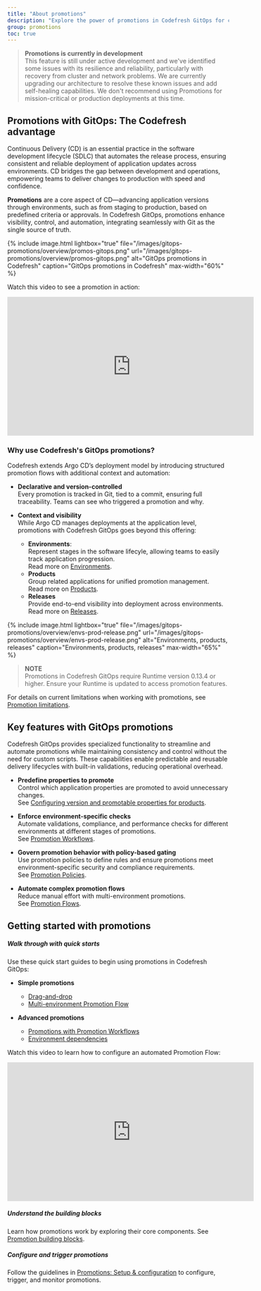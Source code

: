 ```yaml
---
title: "About promotions"
description: "Explore the power of promotions in Codefresh GitOps for continuous delivery"
group: promotions
toc: true
---
```


>**Promotions is currently in development**  
This feature is still under active development and we've identified some issues with its resilience and reliability, particularly with recovery from cluster and network problems. We are currently upgrading our architecture to resolve these known issues and add self-healing capabilities.
We don't recommend using Promotions for mission-critical or production deployments at this time.


## Promotions with GitOps: The Codefresh advantage
Continuous Delivery (CD) is an essential practice in the software development lifecycle (SDLC) that automates the release process, ensuring consistent and reliable deployment of application updates across environments. CD bridges the gap between development and operations, empowering teams to deliver changes to production with speed and confidence.

**Promotions** are a core aspect of CD—advancing application versions through environments, such as from staging to production, based on predefined criteria or approvals. In Codefresh GitOps, promotions enhance visibility, control, and automation, integrating seamlessly with Git as the single source of truth.

{% include 
image.html 
lightbox="true" 
file="/images/gitops-promotions/overview/promos-gitops.png" 
url="/images/gitops-promotions/overview/promos-gitops.png"
alt="GitOps promotions in Codefresh" 
caption="GitOps promotions in Codefresh"
max-width="60%"
%}

Watch this video to see a promotion in action: 
<iframe width="560" height="315" src="https://www.youtube.com/embed/4isYoutmRco?si=EDSfZFQQ4Dp5gw6i" title="YouTube video player" frameborder="0" allow="accelerometer; autoplay; clipboard-write; encrypted-media; gyroscope; picture-in-picture; web-share" referrerpolicy="strict-origin-when-cross-origin" allowfullscreen></iframe> 





### Why use Codefresh's GitOps promotions?
Codefresh extends Argo CD’s deployment model by introducing structured promotion flows with additional context and automation:

* **Declarative and version-controlled**  
  Every promotion is tracked in Git, tied to a commit, ensuring full traceability. Teams can see who triggered a promotion and why.

* **Context and visibility**  
  While Argo CD manages deployments at the application level, promotions with Codefresh GitOps goes beyond this offering:
  * **Environments**:  
    Represent stages in the software lifecyle, allowing teams to easily track application progression.  
    Read more on [Environments]({{site.baseurl}}/docs/dashboards/gitops-environments/). 
  * **Products**  
    Group related applications for unified promotion management.   
    Read more on [Products]({{site.baseurl}}/docs/products/about-products/).
  * **Releases**  
    Provide end-to-end visibility into deployment across environments.  
    Read more on [Releases]({{site.baseurl}}/docs/promotions/product-releases/).

{% include 
image.html 
lightbox="true" 
file="/images/gitops-promotions/overview/envs-prod-release.png" 
url="/images/gitops-promotions/overview/envs-prod-release.png"
alt="Environments, products, releases" 
caption="Environments, products, releases"
max-width="65%"
%}

>**NOTE**  
Promotions in Codefresh GitOps require Runtime version 0.13.4 or higher. Ensure your Runtime is updated to access promotion features.  

For details on current limitations when working with promotions, see [Promotion limitations]({{site.baseurl}}/docs/promotions/promotion-limitations/).


## Key features with GitOps promotions
Codefresh GitOps provides specialized functionality to streamline and automate promotions while maintaining consistency and control without the need for custom scripts. These capabilities enable predictable and reusable delivery lifecycles with built-in validations, reducing operational overhead.

* **Predefine properties to promote**  
  Control which application properties are promoted to avoid unnecessary changes.  
  See [Configuring version and promotable properties for products]({{site.baseurl}}/docs/products/promotion-version-properties/). 

* **Enforce environment-specific checks**  
  Automate validations, compliance, and performance checks for different environments at different stages of promotions.    
  See [Promotion Workflows]({{site.baseurl}}/docs/promotions/promotion-workflow/).  

* **Govern promotion behavior with policy-based gating**  
  Use promotion policies to define rules and ensure promotions meet environment-specific security and compliance requirements.  
  See [Promotion Policies]({{site.baseurl}}/docs/promotions/promotion-policy/).

* **Automate complex promotion flows**  
  Reduce manual effort with multi-environment promotions.  
  See [Promotion Flows]({{site.baseurl}}/docs/promotions/promotion-flow/).


## Getting started with promotions

##### Walk through with quick starts  

Use these quick start guides to begin using promotions in Codefresh GitOps: 
* **Simple promotions**  
    * [Drag-and-drop]({{site.baseurl}}/docs//gitops-quick-start/drag-and-drop/)
    * [Multi-environment Promotion Flow]({{site.baseurl}}/docs/gitops-quick-start/multi-env-sequential-flow/)

* **Advanced promotions**  
    * [Promotions with Promotion Workflows]({{site.baseurl}}/docs/gitops-quick-start/policy-multi-env-promotion/)
    * [Environment dependencies]({{site.baseurl}}/docs/gitops-quick-start/dependency-multi-env-promotion/)

Watch this video to learn how to configure an automated Promotion Flow: 
<iframe width="560" height="315" src="https://www.youtube.com/embed/M8G-AY7FIIg?si=LQzY5FkIelQr4qMP" title="YouTube video player" frameborder="0" allow="accelerometer; autoplay; clipboard-write; encrypted-media; gyroscope; picture-in-picture; web-share" referrerpolicy="strict-origin-when-cross-origin" allowfullscreen></iframe> 

<!--- {::nomarkdown}<img src=../../../images/icons/video-play-icon-blue.svg?display=inline-block>{:/} [Promotion Flows](https://www.youtube.com/watch?v=M8G-AY7FIIg&t=76s){:target="\_blank"} -->


##### Understand the building blocks
Learn how promotions work by exploring their core components. See [Promotion building blocks]({{site.baseurl}}/docs/promotions/promotion-components/).

##### Configure and trigger promotions
Follow the guidelines in [Promotions: Setup & configuration]({{site.baseurl}}/docs/promotions/create-promotion-sequence/) to configure, trigger, and monitor promotions.  











